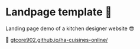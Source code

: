 # Landpage template :rocket:

Landing page demo of a kitchen designer website :sunglasses:

:link: [gtcore902.github.io/ha-cuisines-online/](https://gtcore902.github.io/ha-cuisines-online/)

